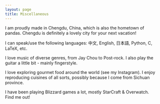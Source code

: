```yaml
---
layout: page
title: Miscellaneous
---
```


I am proudly made in Chengdu, China, which is also the hometown of pandas. Chengdu is definitely a lovely city for your next vacation!

I can speak/use the following languages: 中文, English, 日本語, Python, C, LaTeX, etc.

I love music of diverse genres, from Jay Chou to Post-rock. I also play the guitar a little bit - mainly fingerstyle.

I love exploring gourmet food around the world (see my Instagram). I enjoy reproducing cuisines of all sorts, possibly because I come from Sichuan province.

I have been playing Blizzard games a lot, mostly StarCraft & Overwatch. Find me out!